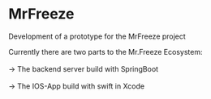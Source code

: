 # MrFreeze
Development of a prototype for the MrFreeze project

Currently there are two parts to the Mr.Freeze Ecosystem:<br/>  
-> The backend server build with SpringBoot<br/>  
-> The IOS-App build with swift in Xcode

